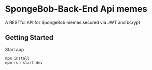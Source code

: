 # SpongeBob-Back-End Api memes
A RESTful API for SpongeBob memes secured via JWT and bcrypt

## Getting Started

Start app

    npm install
    npm run start-dev

